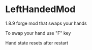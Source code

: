 # LeftHandedMod
1.8.9 forge mod that swaps your hands

To swap your hand use "F" key

Hand state resets after restart
